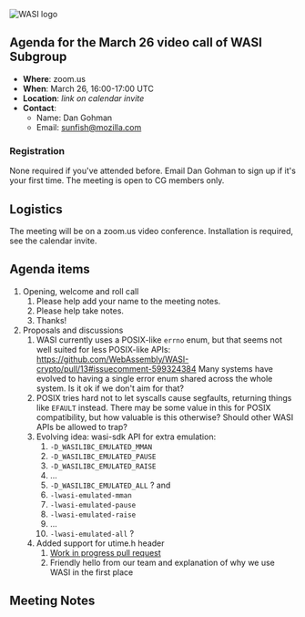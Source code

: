 ![WASI logo](/WASI.png)

## Agenda for the March 26 video call of WASI Subgroup

- **Where**: zoom.us
- **When**: March 26, 16:00-17:00 UTC
- **Location**: *link on calendar invite*
- **Contact**:
    - Name: Dan Gohman
    - Email: sunfish@mozilla.com

### Registration

None required if you've attended before. Email Dan Gohman to sign up if it's
your first time. The meeting is open to CG members only.

## Logistics

The meeting will be on a zoom.us video conference.
Installation is required, see the calendar invite.

## Agenda items

1. Opening, welcome and roll call
    1. Please help add your name to the meeting notes.
    1. Please help take notes.
    1. Thanks!
1. Proposals and discussions
    1. WASI currently uses a POSIX-like `errno` enum, but that seems
       not well suited for less POSIX-like APIs:
       https://github.com/WebAssembly/WASI-crypto/pull/13#issuecomment-599324384
       Many systems have evolved to having a single error enum shared
       across the whole system. Is it ok if we don't aim for that?
    1. POSIX tries hard not to let syscalls cause segfaults, returning
       things like `EFAULT` instead. There may be some value in this for
       POSIX compatibility, but how valuable is this otherwise? Should
       other WASI APIs be allowed to trap?
    1. Evolving idea: wasi-sdk API for extra emulation:
       1. `-D_WASILIBC_EMULATED_MMAN`
       1. `-D_WASILIBC_EMULATED_PAUSE`
       1. `-D_WASILIBC_EMULATED_RAISE`
       1. ...
       1. `-D_WASILIBC_EMULATED_ALL` ?
       and
       1. `-lwasi-emulated-mman`
       1. `-lwasi-emulated-pause`
       1. `-lwasi-emulated-raise`
       1. ...
       1. `-lwasi-emulated-all` ?
    1. Added support for utime.h header
       1. [Work in progress pull request](https://github.com/blockhunters/wasi-libc/pull/1)
       1. Friendly hello from our team and explanation of why we use WASI in the first place

## Meeting Notes

